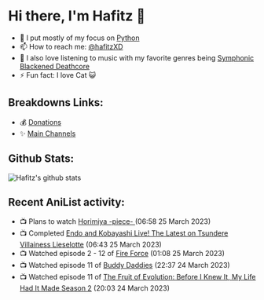 # Hi there, I'm Hafitz 👋
- 🐍 I put mostly of my focus on [Python](https://python.org)
- 📫 How to reach me: [@hafitzXD](https://t.me/hafitzXD)
- 🎵 I also love listening to music with my favorite genres being [Symphonic Blackened Deathcore](https://youtu.be/qyYmS_iBcy4)
- ⚡ Fun fact: I love Cat 😺

## Breakdowns Links:
- 💰 [Donations](https://t.me/TheBreakdowns/2)
- ✨ [Main Channels](https://t.me/TheBreakdowns)

## Github Stats:
![Hafitz's github stats](https://github-readme-stats.vercel.app/api?username=breakdowns&show_icons=true&count_private=true&bg_color=00000000&text_color=777)

## Recent AniList activity:
<!-- ANILIST_ACTIVITY:start -->

-   📺 Plans to watch [Horimiya -piece- ](https://anilist.co/anime/163132) (06:58 25 March 2023)
-   📺 Completed [Endo and Kobayashi Live! The Latest on Tsundere Villainess Lieselotte](https://anilist.co/anime/143064) (06:43 25 March 2023)
-   📺 Watched episode 2 - 12 of [Fire Force](https://anilist.co/anime/105310) (01:08 25 March 2023)
-   📺 Watched episode 11 of [Buddy Daddies](https://anilist.co/anime/155907) (22:37 24 March 2023)
-   📺 Watched episode 11 of [The Fruit of Evolution: Before I Knew It, My Life Had It Made Season 2](https://anilist.co/anime/146954) (20:03 24 March 2023)

<!-- ANILIST_ACTIVITY:end -->
